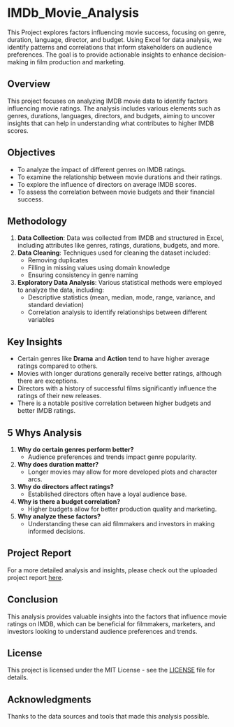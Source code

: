 # IMDb_Movie_Analysis
This Project explores factors influencing movie success, focusing on genre, duration, language, director, and budget. Using Excel for data analysis, we identify patterns and correlations that inform stakeholders on audience preferences. The goal is to provide actionable insights to enhance decision-making in film production and marketing.

## Overview
This project focuses on analyzing IMDB movie data to identify factors influencing movie ratings. The analysis includes various elements such as genres, durations, languages, directors, and budgets, aiming to uncover insights that can help in understanding what contributes to higher IMDB scores.

## Objectives
- To analyze the impact of different genres on IMDB ratings.
- To examine the relationship between movie durations and their ratings.
- To explore the influence of directors on average IMDB scores.
- To assess the correlation between movie budgets and their financial success.

## Methodology
1. **Data Collection**: Data was collected from IMDB and structured in Excel, including attributes like genres, ratings, durations, budgets, and more.
2. **Data Cleaning**: Techniques used for cleaning the dataset included:
   - Removing duplicates
   - Filling in missing values using domain knowledge
   - Ensuring consistency in genre naming
3. **Exploratory Data Analysis**: Various statistical methods were employed to analyze the data, including:
   - Descriptive statistics (mean, median, mode, range, variance, and standard deviation)
   - Correlation analysis to identify relationships between different variables

## Key Insights
- Certain genres like **Drama** and **Action** tend to have higher average ratings compared to others.
- Movies with longer durations generally receive better ratings, although there are exceptions.
- Directors with a history of successful films significantly influence the ratings of their new releases.
- There is a notable positive correlation between higher budgets and better IMDB ratings.

## 5 Whys Analysis
1. **Why do certain genres perform better?**
   - Audience preferences and trends impact genre popularity.
2. **Why does duration matter?**
   - Longer movies may allow for more developed plots and character arcs.
3. **Why do directors affect ratings?**
   - Established directors often have a loyal audience base.
4. **Why is there a budget correlation?**
   - Higher budgets allow for better production quality and marketing.
5. **Why analyze these factors?**
   - Understanding these can aid filmmakers and investors in making informed decisions.

## Project Report
For a more detailed analysis and insights, please check out the uploaded project report [here](link-to-your-pdf-file).

## Conclusion
This analysis provides valuable insights into the factors that influence movie ratings on IMDB, which can be beneficial for filmmakers, marketers, and investors looking to understand audience preferences and trends.

## License
This project is licensed under the MIT License - see the [LICENSE](LICENSE) file for details.

## Acknowledgments
Thanks to the data sources and tools that made this analysis possible.


